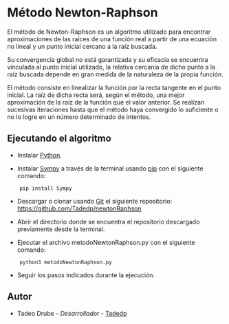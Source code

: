 # Método Newton-Raphson

El método de Newton-Raphson es un algoritmo utilizado para encontrar aproximaciones de las raíces de una función real a partir de una ecuación no lineal y un punto inicial cercano a la raíz buscada. 

Su convergencia global no está garantizada y su eficacia se encuentra vinculada al punto inicial utilizado, la relativa cercanía de dicho punto a la raíz buscada depende en gran medida de la naturaleza de la propia función.

El método consiste en linealizar la función por la recta tangente en el punto inicial. La raíz de dicha recta será, según el método, una mejor aproximación de la raíz de la función que el valor anterior. Se realizan sucesivas iteraciones hasta que el método haya convergido lo suficiente o no lo logre en un número determinado de intentos. 

## Ejecutando el algoritmo

 - Instalar [Python](https://www.python.org/downloads/).

 - Instalar [Sympy](https://docs.sympy.org/latest/install.html) a través de la terminal usando [pip](https://pip.pypa.io/en/stable/installation/) con el siguiente comando:
```
    pip install Sympy
```
 - Descargar o clonar usando [Git](https://git-scm.com/book/es/v2/Inicio---Sobre-el-Control-de-Versiones-Instalaci%C3%B3n-de-Git) el siguiente repositorio: https://github.com/Tadedp/newtonRaphson

 - Abrir el directorio donde se encuentra el repositorio descargado previamente desde la terminal. 

 - Ejecutar el archivo metodoNewtonRaphson.py con el siguiente comando:
```
    python3 metodoNewtonRaphson.py
```
 - Seguir los pasos indicados durante la ejecución.

## Autor

 - Tadeo Drube - _Desarrollador_ - [Tadedp](https://github.com/Tadedp)  